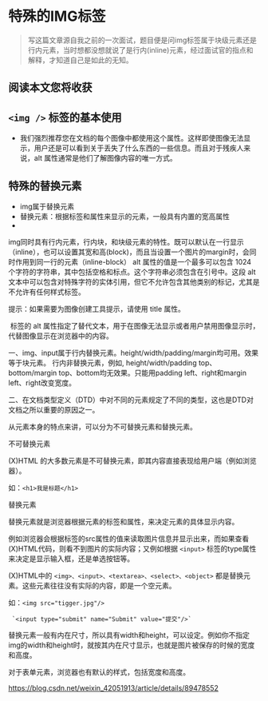 # 特殊的IMG标签
> 写这篇文章源自我之前的一次面试，题目便是问img标签属于块级元素还是行内元素，当时想都没想就说了是行内(inline)元素，经过面试官的指点和解释，才知道自己是如此的无知。

## 阅读本文您将收获

## `<img />` 标签的基本使用
* 我们强烈推荐您在文档的每个图像中都使用这个属性。这样即使图像无法显示，用户还是可以看到关于丢失了什么东西的一些信息。而且对于残疾人来说，alt 属性通常是他们了解图像内容的唯一方式。

## 特殊的替换元素
* img属于替换元素
* 替换元素：根据标签和属性来显示的元素，一般具有内置的宽高属性
* 


img同时具有行内元素，行内块，和块级元素的特性。既可以默认在一行显示（inline），也可以设置其宽和高(block)，而且当设置一个图片的margin时，会同时作用到同一行的元素（inline-block）
alt 属性的值是一个最多可以包含 1024 个字符的字符串，其中包括空格和标点。这个字符串必须包含在引号中。这段 alt 文本中可以包含对特殊字符的实体引用，但它不允许包含其他类别的标记，尤其是不允许有任何样式标签。


提示：如果需要为图像创建工具提示，请使用 title 属性。


<img> 标签的 alt 属性指定了替代文本，用于在图像无法显示或者用户禁用图像显示时，代替图像显示在浏览器中的内容。

一、img、input属于行内替换元素。height/width/padding/margin均可用。效果等于块元素。
      行内非替换元素，例如, height/width/padding top、bottom/margin top、bottom均无效果。只能用padding left、right和margin left、right改变宽度。

二、在文档类型定义（DTD）中对不同的元素规定了不同的类型，这也是DTD对文档之所以重要的原因之一。

从元素本身的特点来讲，可以分为不可替换元素和替换元素。

不可替换元素

(X)HTML 的大多数元素是不可替换元素，即其内容直接表现给用户端（例如浏览器）。

如：`<h1>我是标题</h1>`

 替换元素

替换元素就是浏览器根据元素的标签和属性，来决定元素的具体显示内容。

例如浏览器会根据<img>标签的src属性的值来读取图片信息并显示出来，而如果查看(X)HTML代码，则看不到图片的实际内容；又例如根据 `<input>` 标签的type属性来决定是显示输入框，还是单选按钮等。

(X)HTML中的 `<img>、<input>、<textarea>、<select>、<object>` 都是替换元素。这些元素往往没有实际的内容，即是一个空元素。

如：`<img src="tigger.jpg"/>`

     `<input type="submit" name="Submit" value="提交"/>`

替换元素一般有内在尺寸，所以具有width和height，可以设定。例如你不指定img的width和height时，就按其内在尺寸显示，也就是图片被保存的时候的宽度和高度。

对于表单元素，浏览器也有默认的样式，包括宽度和高度。

 https://blog.csdn.net/weixin_42051913/article/details/89478552